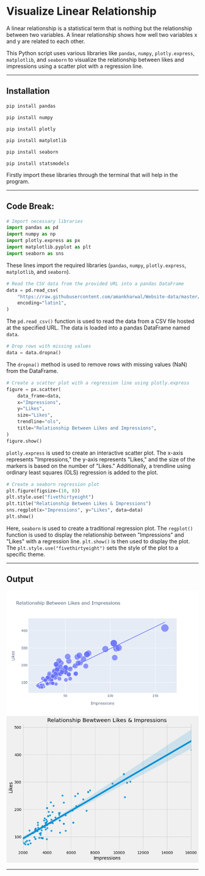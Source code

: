 # Visualize Linear Relationship

A linear relationship is a statistical term that is nothing but the relationship between two variables. A linear relationship shows how well two variables x and y are related to each other.

This Python script uses various libraries like `pandas`, `numpy`, `plotly.express`, `matplotlib`, and `seaborn` to visualize the relationship between likes and impressions using a scatter plot with a regression line.

-----

## Installation

```
pip install pandas
```
```
pip install numpy
```
```
pip install plotly
```
```
pip install matplotlib
```
```
pip install seaborn
```
```
pip install statsmodels
```
Firstly import these libraries through the terminal that will help in the program.

-----

## Code Break:

```python
# Import necessary libraries
import pandas as pd
import numpy as np
import plotly.express as px
import matplotlib.pyplot as plt
import seaborn as sns
```

These lines import the required libraries (`pandas`, `numpy`, `plotly.express`, `matplotlib`, and `seaborn`).

```python
# Read the CSV data from the provided URL into a pandas DataFrame
data = pd.read_csv(
    "https://raw.githubusercontent.com/amankharwal/Website-data/master/Instagram.csv",
    encoding="latin1",
)
```

The `pd.read_csv()` function is used to read the data from a CSV file hosted at the specified URL. The data is loaded into a pandas DataFrame named `data`.

```python
# Drop rows with missing values
data = data.dropna()
```

The `dropna()` method is used to remove rows with missing values (NaN) from the DataFrame.

```python
# Create a scatter plot with a regression line using plotly.express
figure = px.scatter(
    data_frame=data,
    x="Impressions",
    y="Likes",
    size="Likes",
    trendline="ols",
    title="Relationship Between Likes and Impressions",
)
figure.show()
```

`plotly.express` is used to create an interactive scatter plot. The x-axis represents "Impressions," the y-axis represents "Likes," and the size of the markers is based on the number of "Likes." Additionally, a trendline using ordinary least squares (OLS) regression is added to the plot.

```python
# Create a seaborn regression plot
plt.figure(figsize=(10, 8))
plt.style.use("fivethirtyeight")
plt.title("Relationship Between Likes & Impressions")
sns.regplot(x="Impressions", y="Likes", data=data)
plt.show()
```

Here, `seaborn` is used to create a traditional regression plot. The `regplot()` function is used to display the relationship between "Impressions" and "Likes" with a regression line. `plt.show()` is then used to display the plot. The `plt.style.use("fivethirtyeight")` sets the style of the plot to a specific theme.

-----

## Output

![Scatter Plot Graph](scatter_plot.png)
![Seaborn Plot Graph](seaborn_regplot.png)

-----